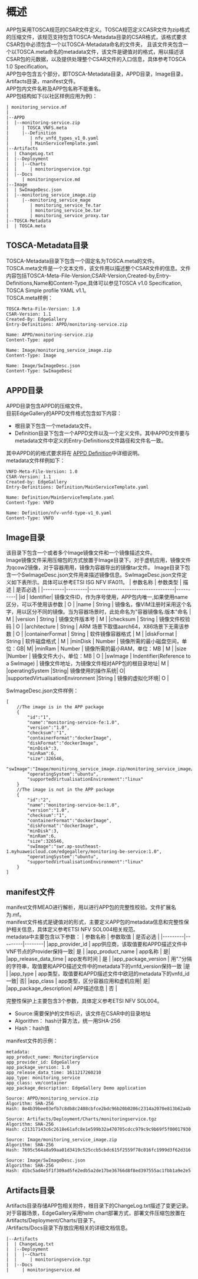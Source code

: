 # 概述
  APP包采用TOSCA规范的CSAR文件定义。TOSCA规范定义CASR文件为zip格式的压缩文件，该规范支持包含TOSCA-Metadata目录的CSAR格式，该格式要求CSAR包中必须包含一个以TOSCA-Metadata命名的文件夹，
且该文件夹包含一个以TOSCA.meta命名的metadata文件，该文件是键值对的格式，用以描述该CSAR包的元数据，以及提供处理整个CSAR文件的入口信息，具体参考TOSCA 1.0 Specification。  
APP包中包含五个部分，即TOSCA-Metadata目录，APPD目录，Image目录，Artifacts目录，manifest文件。  
APP包内文件名称及APP包名称不能重名。  
APP包结构如下(以社区样例应用为例)：

    | monitoring_service.mf
    |
    |--APPD
    |  |--monitoring-service.zip
    |     | TOSCA_VNFS.meta
    |     |--Definition
    |        | nfv_vnfd_types_v1_0.yaml
    |        | MainServiceTemplate.yaml
    |--Artifacts
    |  | ChangeLog.txt
    |  |--Deployment
    |  |  |--Charts
    |  |     | monitoringservice.tgz
    |  |--Docs
    |     | monitoringservice.md
    |--Image
    |  | SwImageDesc.json
    |  |--monitoring_service_image.zip
    |     |--monitoring_service_mage
    |        | monitoring_service_fe.tar
    |        | monitoring_service_be.tar
    |        | monitoring_service_proxy.tar
    |--TOSCA-Metadata
    |  | TOSCA.meta

## TOSCA-Metadata目录
TOSCA-Metadata目录下包含一个固定名为TOSCA.meta的文件。  
TOSCA.meta文件是一个文本文件，该文件用以描述整个CSAR文件的信息。文件内容包括TOSCA-Meta-File-Version,CSAR-Version,Created-by,Entry-Definitions,Name和Content-Type,具体可以参见TOSCA v1.0 Specification,
TOSCA Simple profile YAML v1.1。  
TOSCA.meta样例：  

    TOSCA-Meta-File-Version: 1.0
    CSAR-Version: 1.1
    Created-By: EdgeGallery
    Entry-Definitions: APPD/monitoring-service.zip

    Name: APPD/monitoring-service.zip
    Content-Type: appd

    Name: Image/monitoring_service_image.zip
    Content-Type: Image

    Name: Image/SwImageDesc.json
    Content-Type: SwImageDesc

## APPD目录
APPD目录包含APPD的压缩文件。  
目前EdgeGallery的APPD文件格式包含如下内容： 
* 根目录下包含一个metadata文件。
* Definition目录下包含一个APPD文件以及一个定义文件。其中APPD文件要与metadata文件中定义的Entry-Definitions文件路径和文件名一致。  

其中APPD的的格式要求将在 [APPD Definition](https://gitee.com/edgegallery/docs/blob/master/models/APPD%20Definition.md)中详细说明。  
metadata文件样例如下：  

    VNFD-Meta-File-Version: 1.0
    CSAR-Version: 1.1
    Created-by: EdgeGallery
    Entry-Definitions: Definition/MainServiceTemplate.yaml

    Name: Definition/MainServiceTemplate.yaml
    Content-Type: VNFD

    Name: Definition/nfv-vnfd-type-v1_0.yaml
    Content-Type: VNFD

## Image目录
该目录下包含一个或者多个Image镜像文件和一个镜像描述文件。  
Image镜像文件采用压缩包的方式放置于Image目录下。对于虚机应用，镜像文件为qcow2镜像，对于容器用用，镜像为容器导出的镜像tar文件。
Image目录下包含一个SwImageDesc.json文件用来描述镜像信息。SwImageDesc.json文件定义如下表所示。具体可以参考ETSI ISG NFV IFA011。
| 参数名称 | 参数类型 |  描述                              | 是否必选 |
|---------|---------|------------------------------------|----------|
|id       | Identifier| 镜像文件ID，作为序号使用，APP包内唯一,如果使用name区分，可以不使用该参数 | O |
|name     | String    | 镜像名，像VIM注册时采用这个名字，用以区分不同的镜像。当为容器场景时，此处命名为"容器镜像名:版本"命名 | M |
|version  | String    | 镜像文件版本号 | M |
|checksum | String    | 镜像文件校验码 | O |
|architecture | String | ARM 场景下取值aarch64，X86场景下无需该参数 | O |
|containerFormat | String | 软件镜像容器格式 | M |
|diskFormat | String | 软件磁盘格式 | M | 
|minDisk | Number | 镜像所需的最小磁盘空间，单位：GB| M|
|minRam | Number | 镜像所需的最小RAM，单位：MB | M |
|size |Number | 镜像文件大小，单位：MB | O |
|swImage | Indentifier(Reference to a SwImage) | 镜像文件地址，为镜像文件相对APP包的根目录地址|  M |  
|operatingSystem |String| 镜像使用的操作系统| O|  
|supportedVirtualisationEnvironment |String | 镜像的虚拟化环境|  O |  

SwImageDesc.json文件样例：

```
[
    //The image is in the APP package
    {
        "id":"1",
        "name":"monitoring-service-fe:1.0",
        "version":"1.0",
        "checksum":"1",
        "containerFormat":"dockerImage",
        "diskFormat":"dockerImage",
        "minDisk":3,
        "minRam":6,
        "size":326546,
        "swImage":"Image/monitirong_service_image.zip/monitoring_service_image/monitoring_service_fe.tar",
        "operatingSystem":"ubuntu",
        "supportedVirtualisationEnvironment":"linux"
    }
    //The image is not in the APP package
    {
        "id":"2",
        "name":"monitoring-service-be:1.0",
        "version":"1.0",
        "checksum":"1",
        "containerFormat":"dockerImage",
        "diskFormat":"dockerImage",
        "minDisk":3,
        "minRam":6,
        "size":326546,
        "swImage":"swr.ap-southeast-1.myhuaweicloud.com/edgegallery/monitoring-be-service:1.0",
        "operatingSystem":"ubuntu",
        "supportedVirtualisationEnvironment":"linux"
    }    
]
```    

## manifest文件
manifest文件MEAO进行解析，用以进行APP包的完整性校验。文件扩展名为.mf。  
manifest文件格式是键值对的形式，主要定义APP包的metadata信息和完整性保护相关信息，具体定义参考ETSI NFV SOL004相关规范。  
metadata中主要包含以下参数：
| 参数名称 |  参数取值 | 是否必选 |
|---------|---------|--------|
|app_provider_id | app供应商，该取值要和APPD描述文件中VNF节点的Provider保持一致| 是 |
|app_product_name | app名称 | 是|
|app_release_data_time | app发布时间 | 是 |
|app_package_version | 用"."分隔的字符串，取值要和APPD描述文件中的metadata下的vnfd_version保持一致 |是 |
|app_type | app类型，取值要和APPD描述文件中欧冠的metadata下的vnfd_id一致| 否|
|app_class | app类型，区分容器应用和虚机应用| 是|
|app_package_description| APP描述信息 | 否 |

完整性保护上主要包含3个参数，具体定义参考ETSI NFV SOL004。  
* Source:需要保护的文件标识，该文件在CSAR中的目录地址 
* Algorithm： hash计算方法，统一用SHA-256
* Hash：hash值

manifest文件的示例：

```
metadata:
app_product_name: MonitoringService
app_provider_id: EdgeGallery
app_package_version: 1.0
app_release_data_time: 1611217260210
app_type: monitoring_service
app_class: vm/container
app_package_description: EdgeGallery Demo application

Source: APPD/monitoring_service.zip
Algorithm: SHA-256
Hash: 8e4b39bee03efb7c8db8c2408cbfce2bdc96b20b0206c2314a2070e813b62a4b

Source: Artifacts/Deployment/Charts/monitoringservice.tgz
Algorithm: SHA-256
Hash: c21317143c6c2618e61afc8e1e599b32a470705cdcc979c9c9b69f5f00017930

Source: Image/monitoring_service_image.zip
Algorithm: SHA-256
Hash: 7695c564a8a99aa01d3419c525ccb5cbdc615f2559f78c016fc1999d3f62d316

Source: Image/SwImageDesc.json
Algorithm: SHA-256
Hash: d1bc5ad4e5f1f309ad5fe2edb5a2de17be36766d8f8ed397555ac1fbb1a9e2e5
```

## Artifacts目录
Artifacts目录存储APP包相关附件，根目录下的ChangeLog.txt描述了变更记录。  
对于容器场景，EdgeGallery采用helm chart部署方式，部署文件压缩包放置在Artifacts/Deployment/Charts/目录下。  
/Artifacts/Docs目录下存放应用相关的详细文档信息。

    |--Artifacts
    |  | ChangeLog.txt
    |  |--Deployment
    |  |  |--Charts
    |  |     | monitoringservice.tgz
    |  |--Docs
    |     | monitoringservice.md